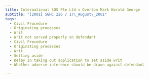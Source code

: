 ```yaml
---
title: International SOS Pte Ltd v Overton Mark Harold George 
subtitle: "[2001] SGHC 226 / 17\_August\_2001"
tags:
  - Civil Procedure
  - Originating processes
  - Writ
  - Writ not served properly on defendant
  - Civil Procedure
  - Originating processes
  - Writ
  - Setting aside
  - Delay in taking out application to set aside writ
  - Whether adverse inference should be drawn against defendant

---
```


